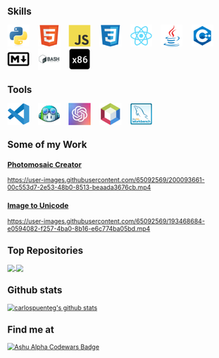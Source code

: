 <!--
**Fisherman386/fisherman386** is a ✨ _special_ ✨ repository because its `README.md` (this file) appears on your GitHub profile.

## Visitor count

![Visitor Count](https://profile-counter.glitch.me/carlospuenteg/count.svg)
-->

## Skills
<div float=left>
  <img src="https://raw.githubusercontent.com/devicons/devicon/master/icons/python/python-original.svg" alt="python" height="50"/>&nbsp;&nbsp;&nbsp;&nbsp;
  <img src="https://raw.githubusercontent.com/devicons/devicon/master/icons/html5/html5-original.svg" alt="html5" height="50"/>&nbsp;&nbsp;&nbsp;&nbsp;
  <img src="https://raw.githubusercontent.com/devicons/devicon/master/icons/javascript/javascript-original.svg" alt="javascript" height="50"/>&nbsp;&nbsp;&nbsp;&nbsp;
  <img src="https://raw.githubusercontent.com/devicons/devicon/master/icons/css3/css3-original.svg" alt="css3" height="50"/>&nbsp;&nbsp;&nbsp;&nbsp;
  <img src="https://raw.githubusercontent.com/devicons/devicon/master/icons/react/react-original.svg" alt="react" height="50"/>&nbsp;&nbsp;&nbsp;&nbsp;
  <img src="https://raw.githubusercontent.com/devicons/devicon/master/icons/java/java-original.svg" alt="java" height="50"/>&nbsp;&nbsp;&nbsp;&nbsp;
  <img src="https://github.com/Fisherman386/fisherman386/blob/ad33360208f8d94527170011ff523269a21a4c2a/assets/cpp.png" alt="c++" height="50"/>&nbsp;&nbsp;&nbsp;&nbsp;
  <img src="https://raw.githubusercontent.com/devicons/devicon/master/icons/markdown/markdown-original.svg" alt="markdown" height="50"/>&nbsp;&nbsp;&nbsp;&nbsp;
  <img src="https://github.com/carlospuenteg/carlospuenteg/blob/891168bfec7afbf2219ee518875e38c1054cded3/assets/bash.png" alt="bash" height="50"/>&nbsp;&nbsp;&nbsp;&nbsp;
  <img src="https://github.com/carlospuenteg/carlospuenteg/blob/471579029418785710681de7180cc354a1bcf592/assets/x86-assembly.png" alt="x86-assembly" height="50"/
</div>
 
## Tools
<div float=left>
  <img src="https://raw.githubusercontent.com/devicons/devicon/master/icons/vscode/vscode-original.svg" alt="vscode" height="50"/>&nbsp;&nbsp;&nbsp;&nbsp;
  <img src="https://github.com/Fisherman386/fisherman386/blob/b04da25b50081dd9ca960441395b10527b2a7592/assets/copilot.png" alt="gcopilot" height="50"/>&nbsp;&nbsp;&nbsp;&nbsp;
    <img src="https://github.com/Fisherman386/fisherman386/blob/aa13981671d3babe10c2e64a662699501cf493ba/assets/openai.png" alt="openai" height="50"/>&nbsp;&nbsp;&nbsp;&nbsp;
  <img src="https://github.com/Fisherman386/fisherman386/blob/2943c2678e82ab35372d617f4b2fa48a100bc89d/assets/netbeans.png" alt="vscode" height="50"/>&nbsp;&nbsp;&nbsp;&nbsp;
  <img src="https://github.com/Fisherman386/fisherman386/blob/23b6cd674004e1c3cecbd63b11ca12e63ec3603e/assets/mysql-workbench.png" alt="mysql workbench"  height="50"/>
</div>
  
## Some of my Work
### [Photomosaic Creator](https://github.com/carlospuenteg/Photomosaic-Creator)

https://user-images.githubusercontent.com/65092569/200093661-00c553d7-2e53-48b0-8513-beaada3676cb.mp4
  
### [Image to Unicode]([https://github.com/carlospuenteg/Photomosaic-Creator](https://github.com/carlospuenteg/Image-to-Unicode))
  
https://user-images.githubusercontent.com/65092569/193468684-e0594082-f257-4ba0-8b16-e6c774ba05bd.mp4

## Top Repositories

<a href=https://github.com/carlospuenteg/File-Injector>
  <img align="center" src="https://github-readme-stats.vercel.app/api/pin/?username=carlospuenteg&repo=file-inyector&theme=ayu-mirage" />
</a>

<a href=https://github.com/carlospuenteg/Photomosaic-Creator>
  <img align="center" src="https://github-readme-stats.vercel.app/api/pin/?username=carlospuenteg&repo=photomosaic-creator&theme=ayu-mirage" />
</a>

## Github stats
<div float="left">

<a href="https://github.com/carlospuenteg?tab=repositories">
  <img align="center" src="https://github-readme-stats.vercel.app/api?username=carlospuenteg&show_icons=true&bg_color=30,e96443,904e95&title_color=fff&text_color=fff&icon_color=f8d847" alt="carlospuenteg's github stats" />
</a>

</div>

## Find me at

<div float="left">
  <a href="https://www.codewars.com/users/Fisherman386"><img  src="https://www.codewars.com/users/Fisherman386/badges/large" alt="Ashu Alpha Codewars Badge"></a>
</div>
